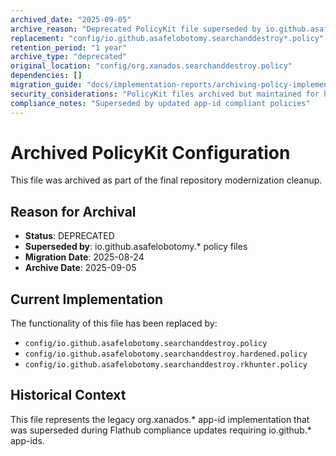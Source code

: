 ```yaml
---
archived_date: "2025-09-05"
archive_reason: "Deprecated PolicyKit file superseded by io.github.asafelobotomy.* policies"
replacement: "config/io.github.asafelobotomy.searchanddestroy*.policy"
retention_period: "1 year"
archive_type: "deprecated"
original_location: "config/org.xanados.searchanddestroy.policy"
dependencies: []
migration_guide: "docs/implementation-reports/archiving-policy-implementation-2025-08-26.md"
security_considerations: "PolicyKit files archived but maintained for historical reference"
compliance_notes: "Superseded by updated app-id compliant policies"
---
```


# Archived PolicyKit Configuration

This file was archived as part of the final repository modernization cleanup.

## Reason for Archival
- **Status**: DEPRECATED
- **Superseded by**: io.github.asafelobotomy.* policy files
- **Migration Date**: 2025-08-24
- **Archive Date**: 2025-09-05

## Current Implementation
The functionality of this file has been replaced by:
- `config/io.github.asafelobotomy.searchanddestroy.policy`
- `config/io.github.asafelobotomy.searchanddestroy.hardened.policy`  
- `config/io.github.asafelobotomy.searchanddestroy.rkhunter.policy`

## Historical Context
This file represents the legacy org.xanados.* app-id implementation that was
superseded during Flathub compliance updates requiring io.github.* app-ids.
